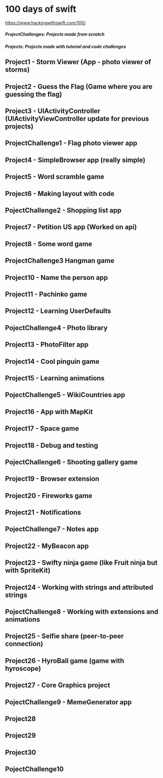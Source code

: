 # 100 days of swift
https://www.hackingwithswift.com/100/
##### ProjectChallenges: Projects made from scratch
##### Projects: Projects made with tutorial and code challenges

## Project1 - Storm Viewer (App - photo viewer of storms)
## Project2 - Guess the Flag (Game where you are guessing the flag)
## Project3 - UIActivityController (UIActivityViewController update for previous projects)
## ProjectChallenge1 - Flag photo viewer app
## Project4 - SimpleBrowser app (really simple)
## Project5 - Word scramble game
## Project6 - Making layout with code
## PojectChallenge2 - Shopping list app
## Project7 - Petition US app (Worked on api)
## Project8 - Some word game
## ProjectChallenge3 Hangman game
## Project10 - Name the person app
## Project11 - Pachinko game
## Project12 - Learning UserDefaults
## PojectChallenge4 - Photo library
## Project13 - PhotoFilter app
## Project14 - Cool pinguin game
## Project15 - Learning animations
## PojectChallenge5 - WikiCountries app
## Project16 - App with MapKit
## Project17 - Space game
## Project18 - Debug and testing
## PojectChallenge6 - Shooting gallery game 
## Project19 - Browser extension
## Project20 - Fireworks game
## Project21 - Notifications
## PojectChallenge7 - Notes app
## Project22 - MyBeacon app
## Project23 - Swifty ninja game (like Fruit ninja but with SpriteKit)
## Project24 - Working with strings and attributed strings
## PojectChallenge8 - Working with extensions and animations
## Project25 - Selfie share (peer-to-peer connection)
## Project26 - HyroBall game (game with hyroscope)
## Project27 - Core Graphics project
## PojectChallenge9 - MemeGenerator app
## Project28
## Project29
## Project30
## PojectChallenge10
